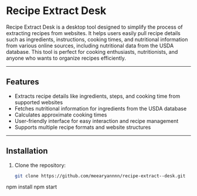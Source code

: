 # Recipe Extract Desk

Recipe Extract Desk is a desktop tool designed to simplify the process of extracting recipes from websites. It helps users easily pull recipe details such as ingredients, instructions, cooking times, and nutritional information from various online sources, including nutritional data from the USDA database. This tool is perfect for cooking enthusiasts, nutritionists, and anyone who wants to organize recipes efficiently.

---

## Features

- Extracts recipe details like ingredients, steps, and cooking time from supported websites
- Fetches nutritional information for ingredients from the USDA database
- Calculates approximate cooking times
- User-friendly interface for easy interaction and recipe management
- Supports multiple recipe formats and website structures

---

## Installation

1. Clone the repository:

   ```bash
   git clone https://github.com/meearyannnn/recipe-extract--desk.git
npm install 
npm start 

